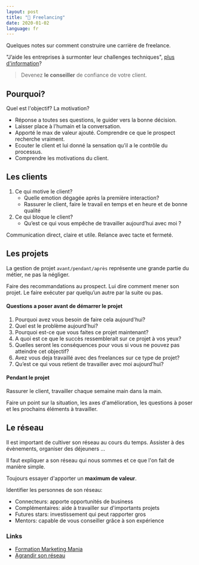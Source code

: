 ```yaml
---
layout: post
title: "🌟 Freelancing"
date: 2020-01-02
language: fr
---
```


Quelques notes sur comment construire une carrière de freelance.

"J’aide les entreprises à surmonter leur challenges techniques", [plus d'information](../_posts/2020-01-01-who-am-i.markdown)?

> Devenez **le conseiller** de confiance de votre client.

## Pourquoi?

Quel est l'objectif? La motivation?

- Réponse a toutes ses questions, le guider vers la bonne décision.
- Laisser place à l’humain et la conversation.
- Apporté le max de valeur ajouté. Comprendre ce que le prospect recherche vraiment.
- Ecouter le client et lui donné la sensation qu’il a le contrôle du processus.
- Comprendre les motivations du client.

## Les clients

1. Ce qui motive le client?
   - Quelle emotion dégagée après la première interaction?
   - Rassurer le client, faire le travail en temps et en heure et de bonne qualité
2. Ce qui bloque le client?
   - Qu’est ce qui vous empêche de travailler aujourd’hui avec moi ?

Communication direct, claire et utile. Relance avec tacte et fermeté.

## Les projets

La gestion de projet `avant/pendant/après` représente une grande partie du métier, ne pas la négliger.

Faire des recommandations au prospect. Lui dire comment mener son projet. Le faire exécuter par quelqu’un autre par la suite ou pas.

#### Questions a poser avant de démarrer le projet

1. Pourquoi avez vous besoin de faire cela aujourd'hui?
2. Quel est le problème aujourd'hui?
3. Pourquoi est-ce que vous faites ce projet maintenant?
4. A quoi est ce que le succès ressemblerait sur ce projet à vos yeux?
5. Quelles seront les conséquences pour vous si vous ne pouvez pas atteindre cet objectif?
6. Avez vous deja travaillé avec des freelances sur ce type de projet?
7. Qu’est ce qui vous retient de travailler avec moi aujourd’hui?

#### Pendant le projet

Rassurer le client, travailler chaque semaine main dans la main.

Faire un point sur la situation, les axes d'amélioration, les questions à poser et les prochains éléments à travailler.

## Le réseau

Il est important de cultiver son réseau au cours du temps. Assister à des évènements, organiser des déjeuners ...

Il faut expliquer a son réseau qui nous sommes et ce que l'on fait de manière simple.

Toujours essayer d'apporter un **maximum de valeur**.

Identifier les personnes de son réseau:
- Connecteurs: apporte opportunités de business
- Complémentaires: aide à travailler sur d'importants projets
- Futures stars: investissement qui peut rapporter gros
- Mentors: capable de vous conseiller grâce à son expérience



### Links

- [Formation Marketing Mania](https://marketingmania.fr/freelance)
- [Agrandir son réseau](https://www.nateliason.com/blog/second-degree-dinners)
